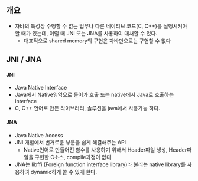## 개요

- 자바의 특성상 수행할 수 없는 업무나 다른 네이티브 코드(C, C++)를 실행시켜야 할 때가 있는데, 이럴 때 JNI 또는 JNA를 사용하여 대처할 수 있다.
  - 대표적으로 shared memory의 구현은 자바만으로는 구현할 수 없다

## JNI / JNA

#### JNI

- Java Native Interface
- Java에서 Native영역으로 들어가 호출 또는 native에서 Java로 호출하는 interface
- C, C++ 언어로 만든 라이브러리, 솔루션을 java에서 사용가능 하다.

#### JNA

- Java Native Access
- JNI 개발에서 번거로운 부분을 쉽게 해결해주는 API
  - Native언어로 만들어진 함수를 사용하기 위해서 Header파일 생성, Header파일을 구현한 C소스, compile과정이 없다
- JNA는 libffi (Foreign function interface library)라 불리는 native library를 사용하여 dynamic하게 쓸 수 있게 한다.







